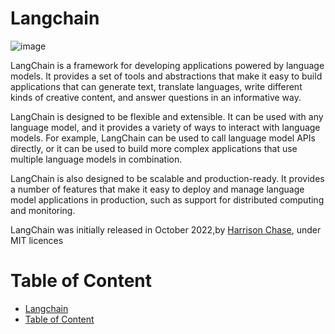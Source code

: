 # Langchain
![image](https://github.com/AhmedYousriSobhi/aCupOfTea/assets/66730765/04b06b02-0b65-4736-a448-a3c6246a0d3c)


LangChain is a framework for developing applications powered by language models. It provides a set of tools and abstractions that make it easy to build applications that can generate text, translate languages, write different kinds of creative content, and answer questions in an informative way.

LangChain is designed to be flexible and extensible. It can be used with any language model, and it provides a variety of ways to interact with language models. For example, LangChain can be used to call language model APIs directly, or it can be used to build more complex applications that use multiple language models in combination.

LangChain is also designed to be scalable and production-ready. It provides a number of features that make it easy to deploy and manage language model applications in production, such as support for distributed computing and monitoring.

LangChain was initially released in October 2022,by [Harrison Chase](https://www.linkedin.com/in/harrison-chase-961287118/), under MIT licences

# Table of Content
- [Langchain](#langchain)
- [Table of Content](#table-of-content)

